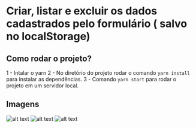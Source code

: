 # Criar, listar e excluir os dados cadastrados pelo formulário ( salvo no localStorage)

## Como rodar o projeto?
1 - Intalar o yarn
2 - No diretório do projeto rodar o comando `yarn install` para instalar as dependências.
3 - Comando `yarn start` para rodar o projeto em um servidor local.

## Imagens
![alt text](https://user-images.githubusercontent.com/74717916/112512905-932e3800-8d72-11eb-939a-4acf1ce8f83a.png)
![alt text](https://user-images.githubusercontent.com/74717916/112513118-c7a1f400-8d72-11eb-838c-4094649efbdf.png)
![alt text](https://user-images.githubusercontent.com/74717916/112513192-d8526a00-8d72-11eb-9105-217979254fee.png)
